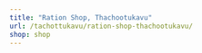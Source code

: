 ```yaml
---
title: "Ration Shop, Thachootukavu"
url: /tachottukavu/ration-shop-thachootukavu/
shop: shop
---
```

